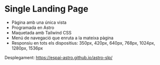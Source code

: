 # Single Landing Page

- Pàgina amb una única vista
- Programada en Astro
- Maquetada amb Tailwind CSS
- Menú de navegació que enruta a la mateixa pàgina
- Responsiu en tots els dispositius: 350px, 420px, 640px, 768px, 1024px, 1280px, 1536px

Desplegament: https://espai-astro.github.io/astro-slp/
